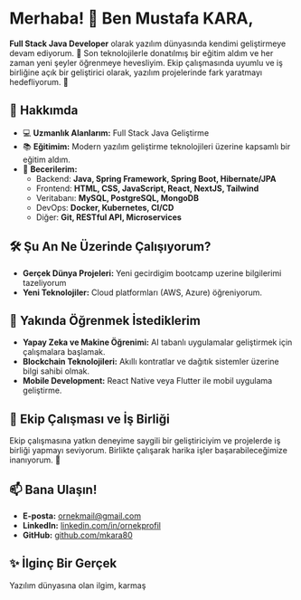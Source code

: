 # Merhaba! 👋 Ben Mustafa KARA,

 **Full Stack Java Developer** olarak yazılım dünyasında kendimi geliştirmeye devam ediyorum. 🌟 Son teknolojilerle donatılmış bir eğitim aldım ve her zaman yeni şeyler öğrenmeye hevesliyim. Ekip çalışmasında uyumlu ve iş birliğine açık bir geliştirici olarak, yazılım projelerinde fark yaratmayı hedefliyorum. 🚀

## 🌟 Hakkımda
- 💻 **Uzmanlık Alanlarım:** Full Stack Java Geliştirme  
- 📚 **Eğitimim:** Modern yazılım geliştirme teknolojileri üzerine kapsamlı bir eğitim aldım.  
- 🌟 **Becerilerim:** 
  - Backend: **Java, Spring Framework, Spring Boot, Hibernate/JPA**  
  - Frontend: **HTML, CSS, JavaScript, React, NextJS, Tailwind**  
  - Veritabanı: **MySQL, PostgreSQL, MongoDB**  
  - DevOps: **Docker, Kubernetes, CI/CD**  
  - Diğer: **Git, RESTful API, Microservices**  

## 🛠️ Şu An Ne Üzerinde Çalışıyorum?
- **Gerçek Dünya Projeleri:** Yeni gecirdigim bootcamp uzerine bilgilerimi tazeliyorum  
- **Yeni Teknolojiler:** Cloud platformları (AWS, Azure) öğreniyorum.  

## 🌱 Yakında Öğrenmek İstediklerim
- **Yapay Zeka ve Makine Öğrenimi:** AI tabanlı uygulamalar geliştirmek için çalışmalara başlamak.  
- **Blockchain Teknolojileri:** Akıllı kontratlar ve dağıtık sistemler üzerine bilgi sahibi olmak.  
- **Mobile Development:** React Native veya Flutter ile mobil uygulama geliştirme.  

## 🤝 Ekip Çalışması ve İş Birliği
Ekip çalışmasına yatkın  deneyime saygili bir geliştiriciyim ve projelerde iş birliği yapmayı seviyorum. Birlikte çalışarak harika işler başarabileceğimize inanıyorum. 🌟

## 📫 Bana Ulaşın!
- **E-posta:** [ornekmail@gmail.com](mailto:mustfakaraguz@gmail.com)  
- **LinkedIn:** [linkedin.com/in/ornekprofil](https://www.linkedin.com/in/mustafa-kara-5275b6200/overlay/contact-info/)
- **GitHub:** [github.com/mkara80](https://github.com/mkara80)  

## ✨ İlginç Bir Gerçek
Yazılım dünyasına olan ilgim, karmaş
